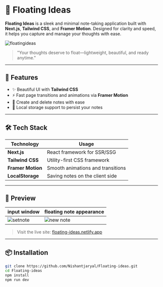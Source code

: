 # 🧠 Floating Ideas

**Floating Ideas** is a sleek and minimal note-taking application built with **Next.js**, **Tailwind CSS**, and **Framer Motion**. Designed for clarity and speed, it helps you capture and manage your thoughts with ease.

![floatingideas](https://github.com/user-attachments/assets/7b743cd3-5046-4f28-95d8-a2045076fc94)
> "Your thoughts deserve to float—lightweight, beautiful, and ready anytime."

---

## 🚀 Features

- ✨ Beautiful UI with **Tailwind CSS**
- ⚡ Fast page transitions and animations via **Framer Motion**
- 📄 Create and delete notes with ease
- 💾 Local storage support to persist your notes

---

## 🛠️ Tech Stack

| Technology     | Usage                         |
|----------------|-------------------------------|
| **Next.js**    | React framework for SSR/SSG   |
| **Tailwind CSS** | Utility-first CSS framework   |
| **Framer Motion** | Smooth animations and transitions |
| **LocalStorage** | Saving notes on the client side |

---

## 📸 Preview

| input window | floating note appearance |
|----------------|------------------------|
|![setnote](https://github.com/user-attachments/assets/ed8e7047-91fe-4431-8df3-91d908e73e53) | ![new note](https://github.com/user-attachments/assets/37bea006-aa97-4c9b-9bbd-7b1bc061bbd7) |


> Visit the live site: [floating-ideas.netlify.app](https://floating-ideas.netlify.app)

---

## 📦 Installation

```bash
git clone https://github.com/Nishantjaryal/Floating-ideas.git
cd Floating-ideas
npm install
npm run dev
